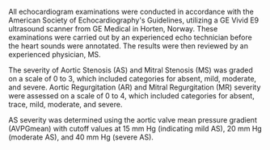 All echocardiogram examinations were conducted in accordance with the American Society of Echocardiography's Guidelines, utilizing a GE Vivid E9 ultrasound scanner from GE Medical in Horten, Norway. These examinations were carried out by an experienced echo technician before the heart sounds were annotated. The results were then reviewed by an experienced physician, MS.

The severity of Aortic Stenosis (AS) and Mitral Stenosis (MS) was graded on a scale of 0 to 3, which included categories for absent, mild, moderate, and severe. Aortic Regurgitation (AR) and Mitral Regurgitation (MR) severity were assessed on a scale of 0 to 4, which included categories for absent, trace, mild, moderate, and severe.

AS severity was determined using the aortic valve mean pressure gradient (AVPGmean) with cutoff values at 15 mm Hg (indicating mild AS), 20 mm Hg (moderate AS), and 40 mm Hg (severe AS).